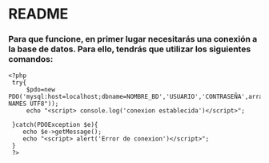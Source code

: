 # README
### Para que funcione, en primer lugar necesitarás una conexión a la base de datos. Para ello, tendrás que utilizar los siguientes comandos:
```
<?php
 try{
     $pdo=new PDO('mysql:host=localhost;dbname=NOMBRE_BD','USUARIO','CONTRASEÑA',array(PDO::MYSQL_ATTR_INIT_COMMAND=>"SET NAMES UTF8"));
     echo "<script> console.log('conexion establecida')</script>";

 }catch(PDOException $e){
    echo $e->getMessage();
    echo "<script> alert('Error de conexion')</script>";
 }
 ?>
```
